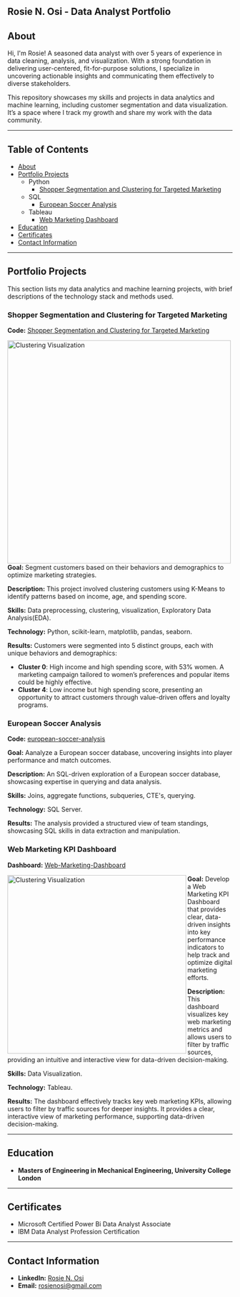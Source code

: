 ## **Rosie N. Osi - Data Analyst Portfolio**


## **About**
Hi, I'm Rosie! A seasoned data analyst with over 5 years of experience in data cleaning, analysis, and visualization. With a strong foundation in delivering user-centered, fit-for-purpose solutions, I specialize in uncovering actionable insights and communicating them effectively to diverse stakeholders.


This repository showcases my skills and projects in data analytics and machine learning, including customer segmentation and data visualization. It’s a space where I track my growth and share my work with the data community.

---

## **Table of Contents**
* [About](#about)
* [Portfolio Projects](#portfolio-projects)
   - Python
     - [Shopper Segmentation and Clustering for Targeted Marketing](#shopper-segmentation-and-clustering-for-targeted-marketing)
  - SQL
    - [European Soccer Analysis](#european-soccer-analysis)
  - Tableau
    - [Web Marketing Dashboard](#web-marketing-kpi-dashboard)
* [Education](#education)
* [Certificates](#certificates)
* [Contact Information](#contact-information)

---

## **Portfolio Projects**
This section lists my data analytics and machine learning projects, with brief descriptions of the technology stack and methods used.

### **Shopper Segmentation and Clustering for Targeted Marketing** 
**Code:** [Shopper Segmentation and Clustering for Targeted Marketing](https://github.com/rosienn/Portfolio/blob/main/Shopper%20Segmentation%20and%20Clustering%20for%20Targeted%20Marketing.ipynb)   
 
<img src="https://github.com/user-attachments/assets/917ceed5-f225-4bb5-b41b-ef5a17ec35ac" align="left" width="500" alt="Clustering Visualization">

**Goal:** Segment customers based on their behaviors and demographics to optimize marketing strategies.  

**Description:** This project involved clustering customers using K-Means to identify patterns based on income, age, and spending score.

**Skills:** Data preprocessing, clustering, visualization, Exploratory Data Analysis(EDA).

**Technology:** Python, scikit-learn, matplotlib, pandas, seaborn.  

**Results:** Customers were segmented into 5 distinct groups, each with unique behaviors and demographics:

- **Cluster 0**: High income and high spending score, with 53% women. A marketing campaign tailored to women’s preferences and popular items could be highly effective.
- **Cluster 4**: Low income but high spending score, presenting an opportunity to attract customers through value-driven offers and loyalty programs.

### **European Soccer Analysis**
**Code:** [european-soccer-analysis](https://github.com/rosienn/Portfolio/blob/main/european-soccer-analysis.ipynb) 

**Goal:** Aanalyze a European soccer database, uncovering insights into player performance and match outcomes. 

**Description:** An SQL-driven exploration of a European soccer database, showcasing expertise in querying and data analysis.  

**Skills:** Joins, aggregate functions, subqueries, CTE's, querying.  

**Technology:** SQL Server.  

**Results:** The analysis provided a structured view of team standings, showcasing SQL skills in data extraction and manipulation.

### **Web Marketing KPI Dashboard**
**Dashboard:** [Web-Marketing-Dashboard](https://public.tableau.com/views/WebMarketingDashboard_17382600105870/Dashboard1?:language=en-GB&:sid=&:redirect=auth&:display_count=n&:origin=viz_share_link)  

<img src="https://github.com/user-attachments/assets/be2e4adc-d59a-433b-b78f-d26635e35bf8" align="left" width="400" alt="Clustering Visualization">

**Goal:** Develop a Web Marketing KPI Dashboard that provides clear, data-driven insights into key performance indicators to help track and optimize digital marketing efforts.

**Description:** This dashboard visualizes key web marketing metrics and allows users to filter by traffic sources, providing an intuitive and interactive view for data-driven decision-making.

**Skills:** Data Visualization.  

**Technology:** Tableau.  

**Results:** The dashboard effectively tracks key web marketing KPIs, allowing users to filter by traffic sources for deeper insights. It provides a clear, interactive view of marketing performance, supporting data-driven decision-making.

---

## **Education**
- **Masters of Engineering in Mechanical Engineering, University College London**  

---

## **Certificates**
- Microsoft Certified Power Bi Data Analyst Associate
- IBM Data Analyst Profession Certification

---

## **Contact Information**
- **LinkedIn:** [Rosie N. Osi](https://www.linkedin.com/in/rosienosi/)  
- **Email:** rosienosi@gmail.com 
